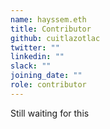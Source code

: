 ```yaml
---
name: hayssem.eth
title: Contributor
github: cuitlazotlac
twitter: ""
linkedin: ""
slack: ""
joining_date: ""
role: contributor
---
```


Still waiting for this
